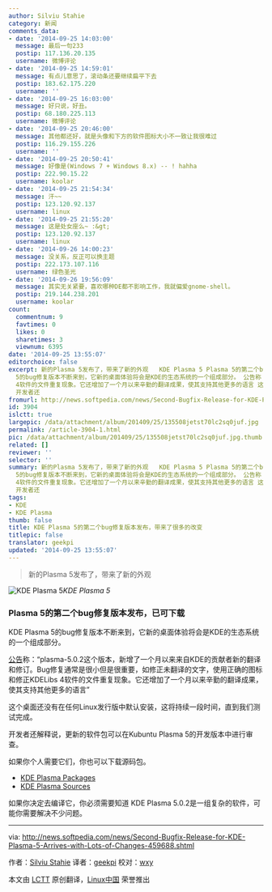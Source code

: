 ```yaml
---
author: Silviu Stahie
category: 新闻
comments_data:
- date: '2014-09-25 14:03:00'
  message: 最后一句233
  postip: 117.136.20.135
  username: 微博评论
- date: '2014-09-25 14:59:01'
  message: 有点儿意思了，滚动条还要继续扁平下去
  postip: 183.62.175.220
  username: ''
- date: '2014-09-25 16:03:00'
  message: 好只说，好丑。
  postip: 68.180.225.113
  username: 微博评论
- date: '2014-09-25 20:46:00'
  message: 其他都还好，就是头像和下方的软件图标大小不一致让我很难过
  postip: 116.29.155.226
  username: ''
- date: '2014-09-25 20:50:41'
  message: 好像是(Windows 7 + Windows 8.x) -- ! hahha
  postip: 222.90.15.22
  username: koolar
- date: '2014-09-25 21:54:34'
  message: 汗~~
  postip: 123.120.92.137
  username: linux
- date: '2014-09-25 21:55:20'
  message: 这是处女座么~ :&gt;
  postip: 123.120.92.137
  username: linux
- date: '2014-09-26 14:00:23'
  message: 没关系，反正可以换主题
  postip: 222.173.107.116
  username: 绿色圣光
- date: '2014-09-26 19:56:09'
  message: 其实无关紧要，喜欢哪种DE都不影响工作，我就偏爱gnome-shell。
  postip: 219.144.238.201
  username: koolar
count:
  commentnum: 9
  favtimes: 0
  likes: 0
  sharetimes: 3
  viewnum: 6395
date: '2014-09-25 13:55:07'
editorchoice: false
excerpt: 新的Plasma 5发布了，带来了新的外观   KDE Plasma 5 Plasma 5的第二个bug修复版本发布，已可下载 KDE Plasma
  5的bug修复版本不断来到，它新的桌面体验将会是KDE的生态系统的一个组成部分。 公告称：plasma-5.0.2这个版本，新增了一个月以来来自KDE的贡献者新的翻译和修订。Bug修复通常是很小但是很重要，如修正未翻译的文字，使用正确的图标和修正KDELibs
  4软件的文件重复现象。它还增加了一个月以来辛勤的翻译成果，使其支持其他更多的语言 这个桌面还没有在任何Linux发行版中默认安装，这将持续一段时间，直到我们测试完成。
  开发者还
fromurl: http://news.softpedia.com/news/Second-Bugfix-Release-for-KDE-Plasma-5-Arrives-with-Lots-of-Changes-459688.shtml
id: 3904
islctt: true
largepic: /data/attachment/album/201409/25/135508jetst70lc2sq0juf.jpg
permalink: /article-3904-1.html
pic: /data/attachment/album/201409/25/135508jetst70lc2sq0juf.jpg.thumb.jpg
related: []
reviewer: ''
selector: ''
summary: 新的Plasma 5发布了，带来了新的外观   KDE Plasma 5 Plasma 5的第二个bug修复版本发布，已可下载 KDE Plasma
  5的bug修复版本不断来到，它新的桌面体验将会是KDE的生态系统的一个组成部分。 公告称：plasma-5.0.2这个版本，新增了一个月以来来自KDE的贡献者新的翻译和修订。Bug修复通常是很小但是很重要，如修正未翻译的文字，使用正确的图标和修正KDELibs
  4软件的文件重复现象。它还增加了一个月以来辛勤的翻译成果，使其支持其他更多的语言 这个桌面还没有在任何Linux发行版中默认安装，这将持续一段时间，直到我们测试完成。
  开发者还
tags:
- KDE
- KDE Plasma
thumb: false
title: KDE Plasma 5的第二个bug修复版本发布，带来了很多的改变
titlepic: false
translator: geekpi
updated: '2014-09-25 13:55:07'
---
```



> 
> 新的Plasma 5发布了，带来了新的外观
> 
> 
> 


 


![KDE Plasma 5](/data/attachment/album/201409/25/135508jetst70lc2sq0juf.jpg)*KDE Plasma 5*
### Plasma 5的第二个bug修复版本发布，已可下载


KDE Plasma 5的bug修复版本不断来到，它新的桌面体验将会是KDE的生态系统的一个组成部分。


[公告](http://kde.org/announcements/plasma-5.0.2.php)称：“plasma-5.0.2这个版本，新增了一个月以来来自KDE的贡献者新的翻译和修订。Bug修复通常是很小但是很重要，如修正未翻译的文字，使用正确的图标和修正KDELibs 4软件的文件重复现象。它还增加了一个月以来辛勤的翻译成果，使其支持其他更多的语言”


这个桌面还没有在任何Linux发行版中默认安装，这将持续一段时间，直到我们测试完成。


开发者还解释说，更新的软件包可以在Kubuntu Plasma 5的开发版本中进行审查。


如果你个人需要它们，你也可以下载源码包。


* [KDE Plasma Packages](https://community.kde.org/Plasma/Packages)
* [KDE Plasma Sources](http://kde.org/info/plasma-5.0.2.php)


如果你决定去编译它，你必须需要知道 KDE Plasma 5.0.2是一组复杂的软件，可能你需要解决不少问题。




---


via: <http://news.softpedia.com/news/Second-Bugfix-Release-for-KDE-Plasma-5-Arrives-with-Lots-of-Changes-459688.shtml>


作者：[Silviu Stahie](http://news.softpedia.com/editors/browse/silviu-stahie) 译者：[geekpi](https://github.com/geekpi) 校对：[wxy](https://github.com/wxy)


本文由 [LCTT](https://github.com/LCTT/TranslateProject) 原创翻译，[Linux中国](http://linux.cn/) 荣誉推出